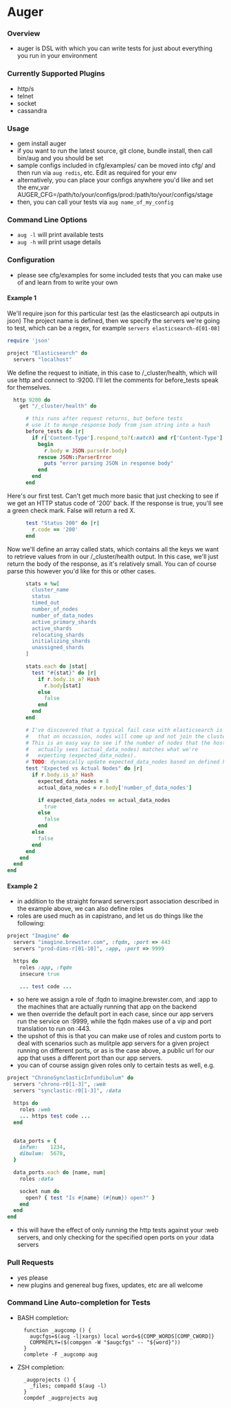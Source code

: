 # Auger

### Overview
* auger is DSL with which you can write tests for just about everything you run in your environment

### Currently Supported Plugins
* http/s
* telnet
* socket
* cassandra

### Usage
* gem install auger
* if you want to run the latest source, git clone, bundle install, then call bin/aug and you should be set
* sample configs included in cfg/examples/ can be moved into cfg/ and then run via ```aug redis```, etc. Edit as required for your env
* alternatively, you can place your configs anywhere you'd like and set the env_var AUGER_CFG=/path/to/your/configs/prod:/path/to/your/configs/stage
* then, you can call your tests via ```aug name_of_my_config```

### Command Line Options
* ```aug -l``` will print available tests
* ```aug -h``` will print usage details

### Configuration
* please see cfg/examples for some included tests that you can make use of and learn from to write your own

#### Example 1
 
We'll require json for this particular test (as the elasticsearch api outputs in json)
The project name is defined, then we specify the servers we're going to test, which can be a regex, for example ```servers elasticsearch-d[01-08]```

```ruby
require 'json'

project "Elasticsearch" do
  servers "localhost"
```


We define the request to initiate, in this case to /_cluster/health, which will use http and connect to :9200.
I'll let the comments for before_tests speak for themselves.

```ruby  
  http 9200 do
    get "/_cluster/health" do

      # this runs after request returns, but before tests
      # use it to munge response body from json string into a hash
      before_tests do |r|
        if r['Content-Type'].respond_to?(:match) and r['Content-Type'].match /application\/json/
          begin 
            r.body = JSON.parse(r.body)
          rescue JSON::ParserError
            puts "error parsing JSON in response body"
          end
        end
      end
```


Here's our first test. Can't get much more basic that just checking to see if we get an HTTP status code of '200' back.
If the response is true, you'll see a green check mark. False will return a red X.

```ruby
      test "Status 200" do |r|
        r.code == '200'
      end
```


Now we'll define an array called stats, which contains all the keys we want to retrieve values from in our /_cluster/health output.
In this case, we'll just return the body of the response, as it's relatively small. You can of course parse this however you'd like for 
this or other cases.

```ruby
      stats = %w[
        cluster_name
        status
        timed_out
        number_of_nodes
        number_of_data_nodes
        active_primary_shards
        active_shards
        relocating_shards
        initializing_shards
        unassigned_shards
      ]

      stats.each do |stat|
        test "#{stat}" do |r|
          if r.body.is_a? Hash
            r.body[stat]
          else
            false
          end
        end
      end

      # I've discovered that a typical fail case with elasticsearch is 
      #   that on occassion, nodes will come up and not join the cluster
      # This is an easy way to see if the number of nodes that the host 
      #   actually sees (actual_data_nodes) matches what we're
      #   expecting (expected_data_nodes).
      # TODO: dynamically update expected_data_nodes based on defined hosts:
      test "Expected vs Actual Nodes" do |r|
        if r.body.is_a? Hash
          expected_data_nodes = 8
          actual_data_nodes = r.body['number_of_data_nodes']

          if expected_data_nodes == actual_data_nodes
            true
          else
            false
          end
        else
          false
        end
      end
    end
  end
end
```

#### Example 2
* in addition to the straight forward servers:port association described in the example above, we can also define roles
* roles are used much as in capistrano, and let us do things like the following:

```ruby
project "Imagine" do
  servers "imagine.brewster.com", :fqdn, :port => 443
  servers "prod-dims-r[01-10]", :app, :port => 9999

  https do
    roles :app, :fqdn
    insecure true

    ... test code ...
```

* so here we assign a role of :fqdn to imagine.brewster.com, and :app to the machines that are actually running that app on the backend
* we then override the default port in each case, since our app servers run the service on :9999, while the fqdn makes use of a vip and port translation to run on :443.
* the upshot of this is that you can make use of roles and custom ports to deal with scenarios such as mulitple app servers for a given project running on different ports, or as is the case above, a public url for our app that uses a different port than our app servers.
* you can of course assign given roles only to certain tests as well, e.g.

```ruby
project "ChronoSynclasticInfundibulum" do
  servers "chrono-r0[1-3]", :web
  servers "synclastic-r0[1-3]", :data

  https do
    roles :web
    ... https test code ...
  end


  data_ports = {
    infun:    1234,
    dibulum:  5678,
  }

  data_ports.each do |name, num|
    roles :data

    socket num do
      open? { test "Is #{name} (#{num}) open?" }
    end
  end
end
```

* this will have the effect of only running the http tests against your :web servers, and only checking for the specified open ports on your :data servers

### Pull Requests
* yes please
* new plugins and genereal bug fixes, updates, etc are all welcome


### Command Line Auto-completion for Tests
* BASH completion:

        function _augcomp () {
          augcfgs=$(aug -l|xargs) local word=${COMP_WORDS[COMP_CWORD]}
          COMPREPLY=($(compgen -W "$augcfgs" -- "${word}"))
        }
        complete -F _augcomp aug


* ZSH completion:

        _augprojects () {
          _files; compadd $(aug -l)
        }
        compdef _augprojects aug

